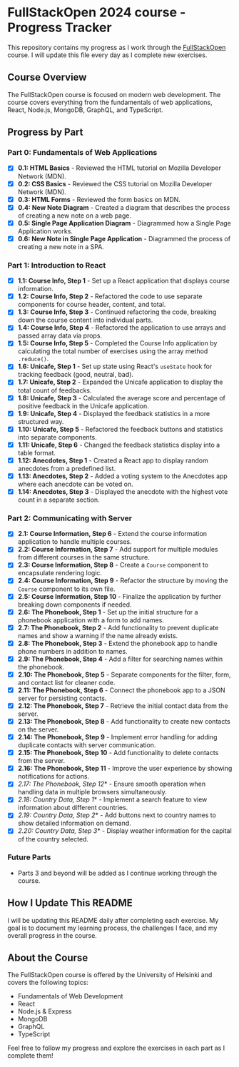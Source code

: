 # FullStackOpen 2024 course - Progress Tracker

This repository contains my progress as I work through the [FullStackOpen](https://fullstackopen.com/en) course. I will update this file every day as I complete new exercises.

## Course Overview

The FullStackOpen course is focused on modern web development. The course covers everything from the fundamentals of web applications, React, Node.js, MongoDB, GraphQL, and TypeScript.

## Progress by Part

### Part 0: Fundamentals of Web Applications

- [x] **0.1: HTML Basics** - Reviewed the HTML tutorial on Mozilla Developer Network (MDN).
- [x] **0.2: CSS Basics** - Reviewed the CSS tutorial on Mozilla Developer Network (MDN).
- [x] **0.3: HTML Forms** - Reviewed the form basics on MDN.
- [x] **0.4: New Note Diagram** - Created a diagram that describes the process of creating a new note on a web page.
- [x] **0.5: Single Page Application Diagram** - Diagrammed how a Single Page Application works.
- [x] **0.6: New Note in Single Page Application** - Diagrammed the process of creating a new note in a SPA.

### Part 1: Introduction to React

- [x] **1.1: Course Info, Step 1** - Set up a React application that displays course information.
- [x] **1.2: Course Info, Step 2** - Refactored the code to use separate components for course header, content, and total.
- [x] **1.3: Course Info, Step 3** - Continued refactoring the code, breaking down the course content into individual parts.
- [x] **1.4: Course Info, Step 4** - Refactored the application to use arrays and passed array data via props.
- [x] **1.5: Course Info, Step 5** - Completed the Course Info application by calculating the total number of exercises using the array method `.reduce()`.
- [x] **1.6: Unicafe, Step 1** - Set up state using React's `useState` hook for tracking feedback (good, neutral, bad).
- [x] **1.7: Unicafe, Step 2** - Expanded the Unicafe application to display the total count of feedbacks.
- [x] **1.8: Unicafe, Step 3** - Calculated the average score and percentage of positive feedback in the Unicafe application.
- [x] **1.9: Unicafe, Step 4** - Displayed the feedback statistics in a more structured way.
- [x] **1.10: Unicafe, Step 5** - Refactored the feedback buttons and statistics into separate components.
- [x] **1.11: Unicafe, Step 6** - Changed the feedback statistics display into a table format.
- [x] **1.12: Anecdotes, Step 1** - Created a React app to display random anecdotes from a predefined list.
- [x] **1.13: Anecdotes, Step 2** - Added a voting system to the Anecdotes app where each anecdote can be voted on.
- [x] **1.14: Anecdotes, Step 3** - Displayed the anecdote with the highest vote count in a separate section.

### Part 2: Communicating with Server

- [x] **2.1: Course Information, Step 6** - Extend the course information application to handle multiple courses.
- [x] **2.2: Course Information, Step 7** - Add support for multiple modules from different courses in the same structure.
- [x] **2.3: Course Information, Step 8** - Create a `Course` component to encapsulate rendering logic.
- [x] **2.4: Course Information, Step 9** - Refactor the structure by moving the `Course` component to its own file.
- [x] **2.5: Course Information, Step 10** - Finalize the application by further breaking down components if needed.
- [x] **2.6: The Phonebook, Step 1** - Set up the initial structure for a phonebook application with a form to add names.
- [x] **2.7: The Phonebook, Step 2** - Add functionality to prevent duplicate names and show a warning if the name already exists.
- [x] **2.8: The Phonebook, Step 3** - Extend the phonebook app to handle phone numbers in addition to names.
- [x] **2.9: The Phonebook, Step 4** - Add a filter for searching names within the phonebook.
- [x] **2.10: The Phonebook, Step 5** - Separate components for the filter, form, and contact list for cleaner code.
- [x] **2.11: The Phonebook, Step 6** - Connect the phonebook app to a JSON server for persisting contacts.
- [x] **2.12: The Phonebook, Step 7** - Retrieve the initial contact data from the server.
- [x] **2.13: The Phonebook, Step 8** - Add functionality to create new contacts on the server.
- [x] **2.14: The Phonebook, Step 9** - Implement error handling for adding duplicate contacts with server communication.
- [x] **2.15: The Phonebook, Step 10** - Add functionality to delete contacts from the server.
- [x] **2.16: The Phonebook, Step 11** - Improve the user experience by showing notifications for actions.
- [x] **2.17*: The Phonebook, Step 12** - Ensure smooth operation when handling data in multiple browsers simultaneously.
- [x] **2.18*: Country Data, Step 1** - Implement a search feature to view information about different countries.
- [x] **2.19*: Country Data, Step 2** - Add buttons next to country names to show detailed information on demand.
- [x] **2.20*: Country Data, Step 3** - Display weather information for the capital of the country selected.

### Future Parts

- Parts 3 and beyond will be added as I continue working through the course.

## How I Update This README

I will be updating this README daily after completing each exercise. My goal is to document my learning process, the challenges I face, and my overall progress in the course.

## About the Course

The FullStackOpen course is offered by the University of Helsinki and covers the following topics:
- Fundamentals of Web Development
- React
- Node.js & Express
- MongoDB
- GraphQL
- TypeScript

Feel free to follow my progress and explore the exercises in each part as I complete them!
